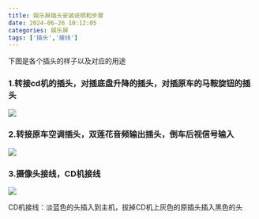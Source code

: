 ```yaml
---
title: 娱乐屏插头安装说明和步骤
date: 2024-06-26 10:12:05
categories: 娱乐屏
tags: ['插头','接线']
---
```


下图是各个插头的样子以及对应的用途

### 1.转接cd机的插头，对插底盘升降的插头，对插原车的马鞍旋钮的插头

![](https://img.picui.cn/free/2024/06/26/667b92af830f1.png)

### 2.转接原车空调插头，双莲花音频输出插头，倒车后视信号输入

![](https://img.picui.cn/free/2024/06/26/667b92af8313c.png)

### 3.摄像头接线，CD机接线

![](https://img.picui.cn/free/2024/06/26/667b92af831b4.png)

CD机接线：淡蓝色的头插入到主机，拔掉CD机上灰色的原插头插入黑色的头